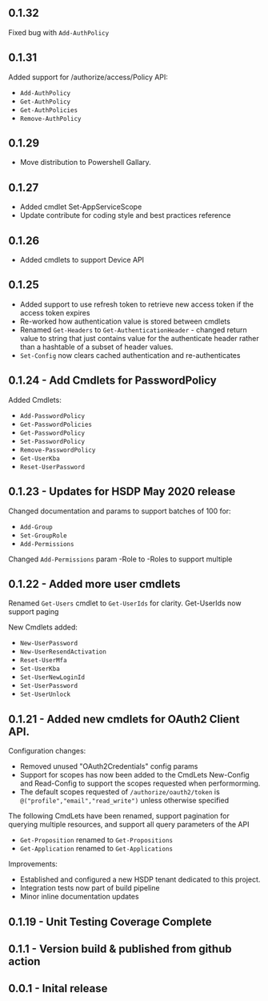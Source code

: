 ## 0.1.32

Fixed bug with `Add-AuthPolicy`

## 0.1.31

Added  support for ​/authorize​/access​/Policy API:
* `Add-AuthPolicy`
* `Get-AuthPolicy`
* `Get-AuthPolicies`
* `Remove-AuthPolicy`

## 0.1.29

* Move distribution to Powershell Gallary.

## 0.1.27

* Added cmdlet Set-AppServiceScope
* Update contribute for coding style and best practices reference

## 0.1.26

* Added cmdlets to support Device API

## 0.1.25

* Added support to use refresh token to retrieve new access token if the access token expires
* Re-worked how authentication value is stored between cmdlets
* Renamed `Get-Headers` to `Get-AuthenticationHeader` - changed return value to string that just contains value for the authenticate header  rather than a hashtable of a subset of header values.
* `Set-Config` now clears cached authentication and re-authenticates

## 0.1.24 - Add Cmdlets for PasswordPolicy

Added Cmdlets:
* `Add-PasswordPolicy`
* `Get-PasswordPolicies`
* `Get-PasswordPolicy`
* `Set-PasswordPolicy`
* `Remove-PasswordPolicy`
* `Get-UserKba`
* `Reset-UserPassword`

## 0.1.23 - Updates for HSDP May 2020 release

Changed documentation and params to support batches of 100 for:
* `Add-Group`
* `Set-GroupRole`
* `Add-Permissions`

Changed `Add-Permissions` param -Role to -Roles to support multiple

## 0.1.22 - Added more user cmdlets

Renamed ``Get-Users`` cmdlet to ``Get-UserIds`` for clarity. Get-UserIds now support paging

New Cmdlets added:
* `New-UserPassword`
* `New-UserResendActivation`
* `Reset-UserMfa`
* `Set-UserKba`
* `Set-UserNewLoginId`
* `Set-UserPassword`
* `Set-UserUnlock`

## 0.1.21 - Added new cmdlets for OAuth2 Client API.

Configuration changes:
* Removed unused "OAuth2Credentials" config params
* Support for scopes has now been added to the CmdLets New-Config and Read-Config to support the scopes requested when performorming.
* The default scopes requested of `/authorize/oauth2/token` is `@("profile","email","read_write")` unless otherwise specified

The following CmdLets have been renamed, support pagination for querying multiple resources, and support all query parameters of the API
* `Get-Proposition` renamed to `Get-Propositions`
* `Get-Application` renamed to `Get-Applications`

Improvements:
* Established and configured a new HSDP tenant dedicated to this project.
* Integration tests now part of build pipeline
* Minor inline documentation updates

## 0.1.19 - Unit Testing Coverage Complete

## 0.1.1 - Version build & published from github action

## 0.0.1 - Inital release

